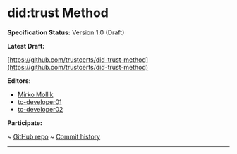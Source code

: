 # did:trust Method

**Specification Status:** Version 1.0 (Draft)

**Latest Draft:**

[https://github.com/trustcerts/did-trust-method](https://github.com/trustcerts/did-trust-method)

**Editors:**

- [Mirko Mollik](https://github.com/cre8)
- [tc-developer01](https://github.com/tc-developer01)
- [tc-developer02](https://github.com/tc-developer02)

<!-- -->

**Participate:**

~ [GitHub repo](https://github.com/trustcerts/did-trust-method)
~ [Commit history](https://github.com/trustcerts/did-trust-method/commits/main)

---
